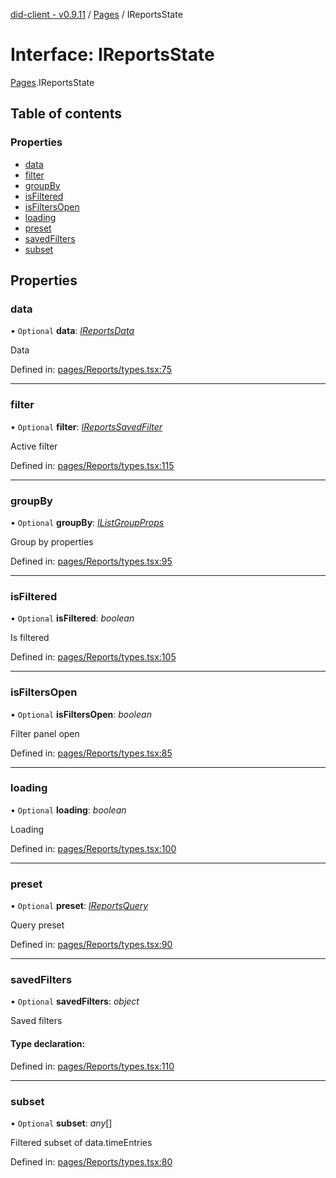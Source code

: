 [did-client - v0.9.11](../README.md) / [Pages](../modules/pages.md) / IReportsState

# Interface: IReportsState

[Pages](../modules/pages.md).IReportsState

## Table of contents

### Properties

- [data](pages.ireportsstate.md#data)
- [filter](pages.ireportsstate.md#filter)
- [groupBy](pages.ireportsstate.md#groupby)
- [isFiltered](pages.ireportsstate.md#isfiltered)
- [isFiltersOpen](pages.ireportsstate.md#isfiltersopen)
- [loading](pages.ireportsstate.md#loading)
- [preset](pages.ireportsstate.md#preset)
- [savedFilters](pages.ireportsstate.md#savedfilters)
- [subset](pages.ireportsstate.md#subset)

## Properties

### data

• `Optional` **data**: [*IReportsData*](pages.ireportsdata.md)

Data

Defined in: [pages/Reports/types.tsx:75](https://github.com/Puzzlepart/did/blob/dev/client/pages/Reports/types.tsx#L75)

___

### filter

• `Optional` **filter**: [*IReportsSavedFilter*](pages.ireportssavedfilter.md)

Active filter

Defined in: [pages/Reports/types.tsx:115](https://github.com/Puzzlepart/did/blob/dev/client/pages/Reports/types.tsx#L115)

___

### groupBy

• `Optional` **groupBy**: [*IListGroupProps*](components.ilistgroupprops.md)

Group by properties

Defined in: [pages/Reports/types.tsx:95](https://github.com/Puzzlepart/did/blob/dev/client/pages/Reports/types.tsx#L95)

___

### isFiltered

• `Optional` **isFiltered**: *boolean*

Is filtered

Defined in: [pages/Reports/types.tsx:105](https://github.com/Puzzlepart/did/blob/dev/client/pages/Reports/types.tsx#L105)

___

### isFiltersOpen

• `Optional` **isFiltersOpen**: *boolean*

Filter panel open

Defined in: [pages/Reports/types.tsx:85](https://github.com/Puzzlepart/did/blob/dev/client/pages/Reports/types.tsx#L85)

___

### loading

• `Optional` **loading**: *boolean*

Loading

Defined in: [pages/Reports/types.tsx:100](https://github.com/Puzzlepart/did/blob/dev/client/pages/Reports/types.tsx#L100)

___

### preset

• `Optional` **preset**: [*IReportsQuery*](pages.ireportsquery.md)

Query preset

Defined in: [pages/Reports/types.tsx:90](https://github.com/Puzzlepart/did/blob/dev/client/pages/Reports/types.tsx#L90)

___

### savedFilters

• `Optional` **savedFilters**: *object*

Saved filters

#### Type declaration:

Defined in: [pages/Reports/types.tsx:110](https://github.com/Puzzlepart/did/blob/dev/client/pages/Reports/types.tsx#L110)

___

### subset

• `Optional` **subset**: *any*[]

Filtered subset of data.timeEntries

Defined in: [pages/Reports/types.tsx:80](https://github.com/Puzzlepart/did/blob/dev/client/pages/Reports/types.tsx#L80)
